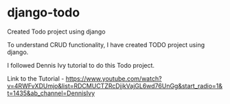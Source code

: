 # django-todo
Created Todo project using django

To understand CRUD functionality, I have created TODO project using django.

I followed Dennis Ivy tutorial to do this Todo project.

Link to the Tutorial - https://www.youtube.com/watch?v=4RWFvXDUmjo&list=RDCMUCTZRcDjjkVajGL6wd76UnGg&start_radio=1&t=1435&ab_channel=DennisIvy


